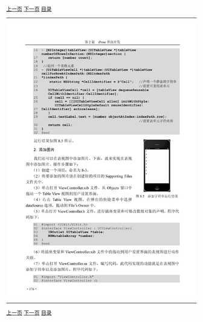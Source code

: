 [上一页](187.md) [下一页](189.md) [目录](../README.md)

***

![188](../images/188.png)

***

[上一页](187.md) [下一页](189.md) [目录](../README.md)
